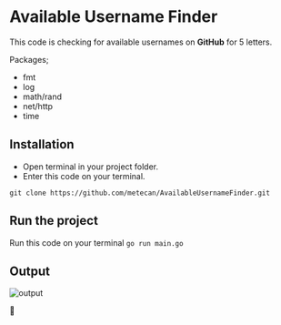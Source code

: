 # Available Username Finder

This code is checking for available usernames on **GitHub** for 5 letters.

Packages;
- fmt
- log
- math/rand
- net/http
- time

## Installation
- Open terminal in your project folder.
- Enter this code on your terminal. 

`git clone https://github.com/metecan/AvailableUsernameFinder.git`

## Run the project

Run this code on your terminal 
`go run main.go`


## Output

![output](https://res.cloudinary.com/soruio/image/upload/v1593930671/output.png)


🤩
